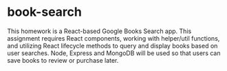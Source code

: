 # book-search
This homework is a React-based Google Books Search app. This assignment requires React components, working with helper/util functions, and utilizing React lifecycle methods to query and display books based on user searches. Node, Express and MongoDB will be used so that users can save books to review or purchase later.